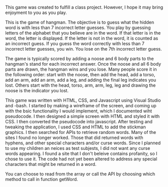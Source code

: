 This game was created to fulfill a class project.  However, I hope it may bring enjoyment to you as you play.

This is the game of hangman.  The objective is to guess what the hidden word is with less than 7 incorrect letter guesses.  You play by guessing letters of the alphabet that you believe are in the word.  If that letter is in the word, the letter is displayed.  If the letter is not in the word, it is counted as an incorrect guess.  If you guess the word correctly with less than 7 incorrect letter guesses, you win.  You lose on the 7th incorrect letter guess.

The game is typically scored by adding a noose and 6 body parts to the hangman's stand for each incorrect answer.  Once the noose and all 6 body parts are drawn, the hangman wins and you lose.  Many people score it in the following order: start with the noose, then add the head, add a torso, add an arm, add an arm, add a leg, and adding the final leg indicates you lost.  Others start with the head, torso, arm, arm, leg, leg and drawing the noose is the indicator you lost.

This game was written with HTML, CSS, and Javascript using Visual Studio and -bash.
I started by making a wireframe of the screen, and coming up with the bsic functionality I would implement, which I documented wiht pseudocode.  I then designed a simple screen with HTML and styled it with CSS.  I then converted the pseudocode into javascript.  After testing and tweaking the application, I used CSS and HTML to add the stickman graphics.  I then searched for APIs to retrieve random words.  Many of the sites I found no longer worked.  Those that did returned words with hyphens, and other special characters and/or curse words.  Since I planned to use my children an neices as test subjests, I did not want any curse words appearing.  I found a site that I don't beleive contains profanity, so I chose to use it.  The code had not yet been altered to address any special characters that might be returned in a word.

You can choose to read from the array or call the API by choosing which method to call in function getWord.